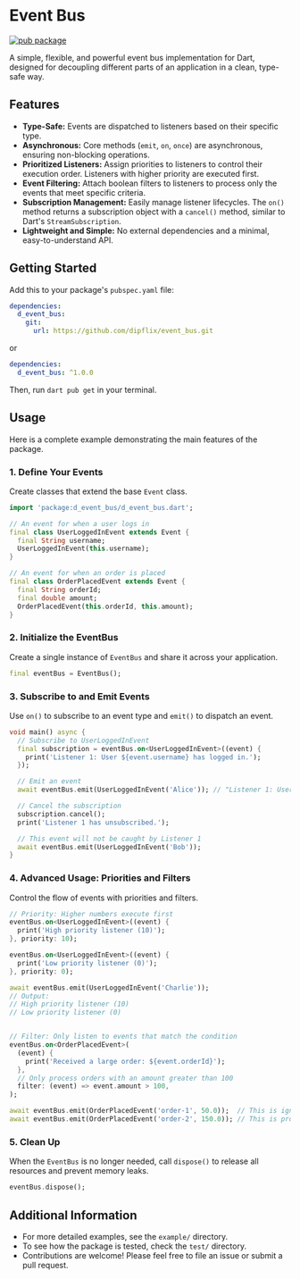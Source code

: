 # Event Bus

[![pub package](https://img.shields.io/pub/v/d_event_bus.svg)](https://pub.dev/packages/d_event_bus)


A simple, flexible, and powerful event bus implementation for Dart, designed for decoupling different parts of an application in a clean, type-safe way.

## Features

- **Type-Safe:** Events are dispatched to listeners based on their specific type.
- **Asynchronous:** Core methods (`emit`, `on`, `once`) are asynchronous, ensuring non-blocking operations.
- **Prioritized Listeners:** Assign priorities to listeners to control their execution order. Listeners with higher priority are executed first.
- **Event Filtering:** Attach boolean filters to listeners to process only the events that meet specific criteria.
- **Subscription Management:** Easily manage listener lifecycles. The `on()` method returns a subscription object with a `cancel()` method, similar to Dart's `StreamSubscription`.
- **Lightweight and Simple:** No external dependencies and a minimal, easy-to-understand API.

## Getting Started

Add this to your package's `pubspec.yaml` file:

```yaml
dependencies:
  d_event_bus:
    git:
      url: https://github.com/dipflix/event_bus.git
```

or
```yaml
dependencies:
  d_event_bus: ^1.0.0
```

Then, run `dart pub get` in your terminal.

## Usage

Here is a complete example demonstrating the main features of the package.

### 1. Define Your Events

Create classes that extend the base `Event` class.

```dart
import 'package:d_event_bus/d_event_bus.dart';

// An event for when a user logs in
final class UserLoggedInEvent extends Event {
  final String username;
  UserLoggedInEvent(this.username);
}

// An event for when an order is placed
final class OrderPlacedEvent extends Event {
  final String orderId;
  final double amount;
  OrderPlacedEvent(this.orderId, this.amount);
}
```

### 2. Initialize the EventBus

Create a single instance of `EventBus` and share it across your application.

```dart
final eventBus = EventBus();
```

### 3. Subscribe to and Emit Events

Use `on()` to subscribe to an event type and `emit()` to dispatch an event.

```dart
void main() async {
  // Subscribe to UserLoggedInEvent
  final subscription = eventBus.on<UserLoggedInEvent>((event) {
    print('Listener 1: User ${event.username} has logged in.');
  });

  // Emit an event
  await eventBus.emit(UserLoggedInEvent('Alice')); // "Listener 1: User Alice has logged in."

  // Cancel the subscription
  subscription.cancel();
  print('Listener 1 has unsubscribed.');

  // This event will not be caught by Listener 1
  await eventBus.emit(UserLoggedInEvent('Bob')); 
}
```

### 4. Advanced Usage: Priorities and Filters

Control the flow of events with priorities and filters.

```dart
// Priority: Higher numbers execute first
eventBus.on<UserLoggedInEvent>((event) {
  print('High priority listener (10)');
}, priority: 10);

eventBus.on<UserLoggedInEvent>((event) {
  print('Low priority listener (0)');
}, priority: 0);

await eventBus.emit(UserLoggedInEvent('Charlie'));
// Output:
// High priority listener (10)
// Low priority listener (0)


// Filter: Only listen to events that match the condition
eventBus.on<OrderPlacedEvent>(
  (event) {
    print('Received a large order: ${event.orderId}');
  },
  // Only process orders with an amount greater than 100
  filter: (event) => event.amount > 100,
);

await eventBus.emit(OrderPlacedEvent('order-1', 50.0));  // This is ignored
await eventBus.emit(OrderPlacedEvent('order-2', 150.0)); // This is processed
```

### 5. Clean Up

When the `EventBus` is no longer needed, call `dispose()` to release all resources and prevent memory leaks.

```dart
eventBus.dispose();
```

## Additional Information

- For more detailed examples, see the `example/` directory.
- To see how the package is tested, check the `test/` directory.
- Contributions are welcome! Please feel free to file an issue or submit a pull request.
